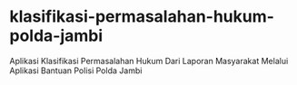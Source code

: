 # klasifikasi-permasalahan-hukum-polda-jambi
Aplikasi Klasifikasi Permasalahan Hukum Dari Laporan Masyarakat Melalui Aplikasi Bantuan Polisi Polda Jambi 

